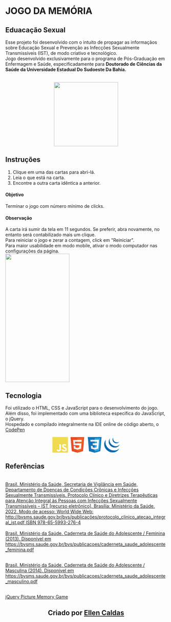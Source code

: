 <h1> JOGO DA MEMÓRIA </h1> 
<h2> Eduacação Sexual </h2>
<p> Esse projeto foi desenvolvido com o intuito de propagar as informaçãos sobre Educação Sexual e Prevenção as Infecções Sexualmente Transmissíveis (IST), de modo criativo e tecnológico. <br> Jogo desenvolvido exclusivamente para o programa de Pós-Graduação em Enfermagem e Saúde, especificadamente para <strong> Doutorado de Ciências da Saúde da Universidade Estadual Do Sudoeste Da Bahia.</strong> </p>
<div align="center">
  <div style="display: inline_block"><br>
  <img align="center" height="200" width="200" src="https://i.pinimg.com/originals/74/a7/3a/74a73a5eae784e53143ed440531e54c2.jpg">
</div>

<div align="left">
<h2> Instruções </h2>
<ol>
  <li>Clique em uma das cartas para abri-lá. </li>
  <li>Leia o que está na carta. </li>
  <li>Encontre a outra carta idêntica a anterior.</li>
</ol> 
  <h4> Objetivo </h4>
  <p> Terminar o jogo com número mínimo de clicks.</p> 
  
  <h4> <strong> Observação </strong> </h4>
  <p>A carta irá sumir da tela em 11 segundos. Se preferir, abra novamente, no entanto será contabilizado mais um clique. 
    <br>Para reiniciar o jogo e zerar a contagem, click em "Reiniciar". 
    <br> Para maior usabilidade em modo mobile, ativar o modo computador nas configurações da página. 
    <br> <img align="center"  height="400" width="200" src="https://i.pinimg.com/564x/c5/7c/26/c57c26cb3a4d154624060e825ba7fb7d.jpg">
    <br>
  </p> 

  
  <h2> Tecnologia </h2> 
  <p> Foi utilizado o HTML, CSS e JavaScript para o desenvolvimento do jogo. Além disso, foi implementado com uma biblioteca especifica do JavaScript, o jQuery. <br> Hospedado e compilado integralmente na IDE online de código aberto, o <a href="https://codepen.io/ellen2121/full/KKemWPz" target="_blank">CodePen</a> </p> 
</div>
  <div align="center">
    <img align="center" alt="Js" height="50" width="50" src="https://raw.githubusercontent.com/devicons/devicon/master/icons/javascript/javascript-plain.svg">
    <img align="center" alt="HTML" height="50" width="50" src="https://raw.githubusercontent.com/devicons/devicon/master/icons/html5/html5-original.svg">
    <img align="center" alt="CSS" height="50" width="50" src="https://raw.githubusercontent.com/devicons/devicon/master/icons/css3/css3-original.svg">
    <img align="center" alt="CSS" height="50" width="50" src="https://raw.githubusercontent.com/devicons/devicon/master/icons/jquery/jquery-original.svg">
  </div>
  <div align="left">
    <h2> Referências </h2> 
    <p><br><a href="http://bvsms.saude.gov.br/bvs/publicações/protocolo_clinico_atecao_integral_ist.pdf " target="_blank">Brasil. Ministério da Saúde, Secretaria de Vigilância em Saúde, Departamento de Doenças de Condições Crônicas e Infecções Sexualmente Transmissíveis. Protocolo Clínico e Diretrizes Terapêuticas para Atenção Integral às Pessoas com Infecções Sexualmente Transmissíveis – IST [recurso eletrônico]. Brasília: Ministério da Saúde, 2022. Modo de acesso: World Wide Web: http://bvsms.saude.gov.br/bvs/publicações/protocolo_clinico_atecao_integral_ist.pdf ISBN 978-65-5993-276-4</a> <br> <br>
 <a href="https://bvsms.saude.gov.br/bvs/publicacoes/caderneta_saude_adolescente_feminina.pdf" target="_blank">Brasil. Ministério da Saúde. Caderneta de Saúde do Adolescente / Feminina (2013). Disponível em https://bvsms.saude.gov.br/bvs/publicacoes/caderneta_saude_adolescente_feminina.pdf</a> <br> <br>
      
<a href="https://bvsms.saude.gov.br/bvs/publicacoes/caderneta_saude_adolescente_masculino.pdf" target="_blank">Brasil. Ministério da Saúde. Caderneta de Saúde do Adolescente / Masculina (2014). Disponível em https://bvsms.saude.gov.br/bvs/publicacoes/caderneta_saude_adolescente_masculino.pdf</a> <br><br>
      
<a href="https://codepen.io/mel/full/Axgqge" target="_blank">jQuery Picture Memory Game </a> <br>
   </p>
  </div> 
  <h2> Criado por <a href="https://www.linkedin.com/in/ellen-maria-da-silva-caldas-4824b01a7/" target="_blank"> Ellen Caldas</a> </h2>
  
